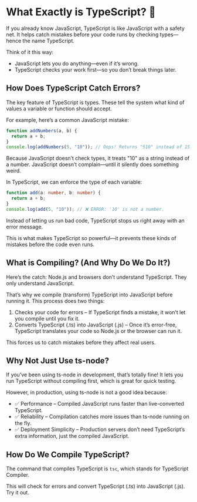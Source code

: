 # What Exactly is TypeScript? 🤔

If you already know JavaScript, TypeScript is like JavaScript with a safety net. It helps catch mistakes before your code runs by checking types—hence the name TypeScript.

Think of it this way:
- JavaScript lets you do anything—even if it’s wrong.
- TypeScript checks your work first—so you don’t break things later.

## How Does TypeScript Catch Errors?
The key feature of TypeScript is types. These tell the system what kind of values a variable or function should accept.

For example, here’s a common JavaScript mistake:

```js
function addNumbers(a, b) {
  return a + b;
}
console.log(addNumbers(5, "10")); // Oops! Returns "510" instead of 15.
```

Because JavaScript doesn’t check types, it treats "10" as a string instead of a number. JavaScript doesn’t complain—until it silently does something weird.

In TypeScript, we can enforce the type of each variable:

```ts
function add(a: number, b: number) {
  return a + b;
}
console.log(add(5, "10")); // ❌ ERROR: '10' is not a number.
```

Instead of letting us run bad code, TypeScript stops us right away with an error message.

This is what makes TypeScript so powerful—it prevents these kinds of mistakes before the code even runs.

## What is Compiling? (And Why Do We Do It?)

Here’s the catch: Node.js and browsers don’t understand TypeScript. They only understand JavaScript.

That’s why we compile (transform) TypeScript into JavaScript before running it. This process does two things:

1. Checks your code for errors – If TypeScript finds a mistake, it won’t let you compile until you fix it.
2. Converts TypeScript (.ts) into JavaScript (.js) – Once it’s error-free, TypeScript translates your code so Node.js or the browser can run it.

This forces us to catch mistakes before they affect real users.

## Why Not Just Use ts-node?

If you’ve been using ts-node in development, that’s totally fine! It lets you run TypeScript without compiling first, which is great for quick testing.

However, in production, using ts-node is not a good idea because:

- ✅ Performance – Compiled JavaScript runs faster than live-converted TypeScript.
- ✅ Reliability – Compilation catches more issues than ts-node running on the fly.
- ✅ Deployment Simplicity – Production servers don’t need TypeScript’s extra information, just the compiled JavaScript.

## How Do We Compile TypeScript?

The command that compiles TypeScript is `tsc`, which stands for TypeScript Compiler.

This will check for errors and convert TypeScript (.ts) into JavaScript (.js). Try it out.
